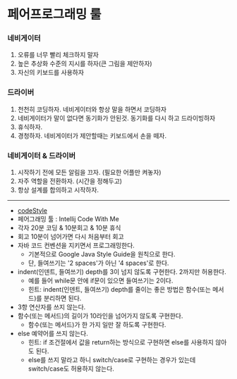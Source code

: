 # 페어프로그래밍 룰 

### 네비게이터
1. 오류를 너무 빨리 체크하지 말자 
2. 높은 추상화 수준의 지시를 하자(큰 그림을 제안하자)
3. 자신의 키보드를 사용하자

### 드라이버
1. 천천히 코딩하자. 네비게이터와 항상 말을 하면서 코딩하자
2. 네비게이터가 말이 없다면 동기화가 안된것. 동기화를 다시 하고 드라이빙하자 
3. 휴식하자.
4. 경청하자. 네비게이터가 제안할때는 키보드에서 손을 떼자.


### 네비게이터 & 드라이버 
1. 시작하기 전에 모든 알림을 끄자. (필요한 어플만 켜놓자)
2. 자주 역할을 전환하자. (시간을 정해두고)
3. 항상 설계를 합의하고 시작하자. 
---
- [codeStyle](https://github.com/google/styleguide/blob/gh-pages/intellij-java-google-style.xml)
- 페어그래밍 툴 : Intellij Code With Me 
- 각자 20분 코딩 & 10분회고 & 10분 휴식
- 회고 10분이 넘어가면 다시 처음부터 회고
- 자바 코드 컨벤션을 지키면서 프로그래밍한다.
  - 기본적으로 Google Java Style Guide을 원칙으로 한다.
  - 단, 들여쓰기는 '2 spaces'가 아닌 '4 spaces'로 한다.
- indent(인덴트, 들여쓰기) depth를 3이 넘지 않도록 구현한다. 2까지만 허용한다.
  - 예를 들어 while문 안에 if문이 있으면 들여쓰기는 2이다.
  - 힌트: indent(인덴트, 들여쓰기) depth를 줄이는 좋은 방법은 함수(또는 메서드)를 분리하면 된다.
- 3항 연산자를 쓰지 않는다.
- 함수(또는 메서드)의 길이가 10라인을 넘어가지 않도록 구현한다.
  - 함수(또는 메서드)가 한 가지 일만 잘 하도록 구현한다.
- else 예약어를 쓰지 않는다.
  - 힌트: if 조건절에서 값을 return하는 방식으로 구현하면 else를 사용하지 않아도 된다.
  - else를 쓰지 말라고 하니 switch/case로 구현하는 경우가 있는데 switch/case도 허용하지 않는다.


